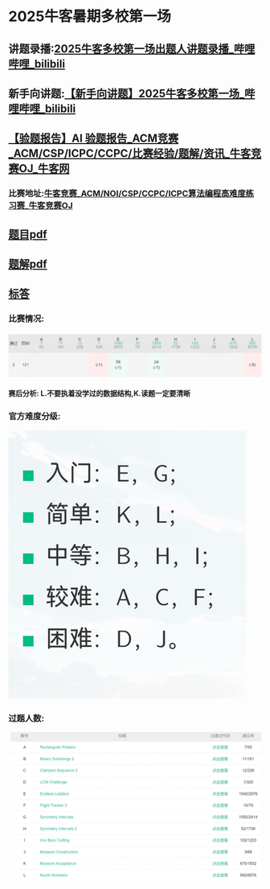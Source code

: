 # 2025牛客暑期多校第一场

## 讲题录播:[2025牛客多校第一场出题人讲题录播_哔哩哔哩_bilibili](https://www.bilibili.com/video/BV1squxzxEUd/)

## 新手向讲题:[【新手向讲题】2025牛客多校第一场_哔哩哔哩_bilibili](https://www.bilibili.com/video/BV1etgizKEwF/)

## [【验题报告】AI 验题报告_ACM竞赛_ACM/CSP/ICPC/CCPC/比赛经验/题解/资讯_牛客竞赛OJ_牛客网](https://ac.nowcoder.com/discuss/1520597)

### 比赛地址:[牛客竞赛_ACM/NOI/CSP/CCPC/ICPC算法编程高难度练习赛_牛客竞赛OJ](https://ac.nowcoder.com/acm/contest/108298)

## [题目pdf](./1.pdf)

## [题解pdf](./2.pdf)

## [标答](./233) 

### 比赛情况:

![](.\photos\rank.png)

#### 赛后分析: L.不要执着没学过的数据结构,K.读题一定要清晰

### 官方难度分级:

![](./photos/level.png)

### 过题人数:

![](./photos/ac.png)